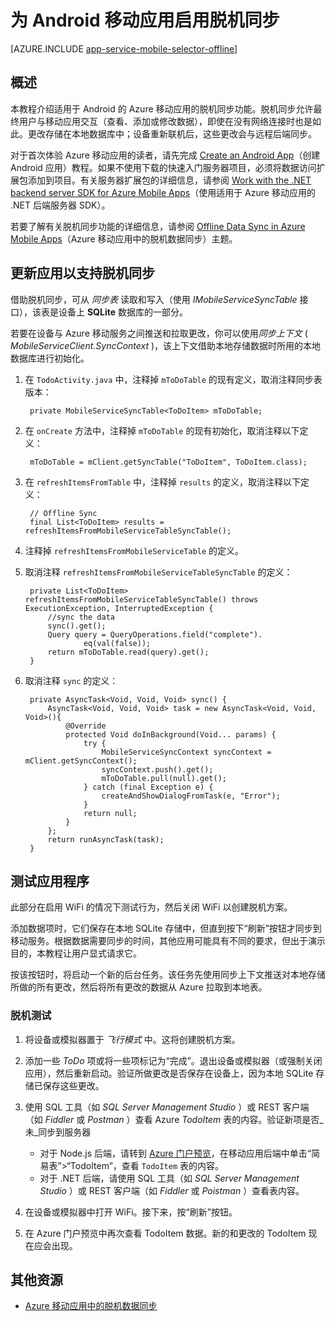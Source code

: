 <properties
	pageTitle="为 Azure 移动应用启用脱机同步 (Android)"
	description="了解如何在 Android 应用程序中使用应用服务移动应用来缓存和同步脱机数据"
	documentationCenter="android"
	authors="yuaxu"
	manager="erikre"
	services="app-service\mobile"/>  


<tags
	ms.service="app-service-mobile"
	ms.workload="mobile"
	ms.tgt_pltfrm="mobile-android"
	ms.devlang="java"
	ms.topic="article"
	ms.date="10/01/2016"
	wacn.date="12/26/2016"
	ms.author="yuaxu"/>

# 为 Android 移动应用启用脱机同步

[AZURE.INCLUDE [app-service-mobile-selector-offline](../../includes/app-service-mobile-selector-offline.md)]

## 概述

本教程介绍适用于 Android 的 Azure 移动应用的脱机同步功能。脱机同步允许最终用户与移动应用交互（查看、添加或修改数据），即使在没有网络连接时也是如此。更改存储在本地数据库中；设备重新联机后，这些更改会与远程后端同步。

对于首次体验 Azure 移动应用的读者，请先完成 [Create an Android App]（创建 Android 应用）教程。如果不使用下载的快速入门服务器项目，必须将数据访问扩展包添加到项目。有关服务器扩展包的详细信息，请参阅 [Work with the .NET backend server SDK for Azure Mobile Apps](/documentation/articles/app-service-mobile-dotnet-backend-how-to-use-server-sdk/)（使用适用于 Azure 移动应用的 .NET 后端服务器 SDK）。

若要了解有关脱机同步功能的详细信息，请参阅 [Offline Data Sync in Azure Mobile Apps]（Azure 移动应用中的脱机数据同步）主题。

## 更新应用以支持脱机同步

借助脱机同步，可从 *同步表* 读取和写入（使用 *IMobileServiceSyncTable* 接口），该表是设备上 **SQLite** 数据库的一部分。

若要在设备与 Azure 移动服务之间推送和拉取更改，你可以使用*同步上下文* ( *MobileServiceClient.SyncContext* )，该上下文借助本地存储数据时所用的本地数据库进行初始化。

1. 在 `TodoActivity.java` 中，注释掉 `mToDoTable` 的现有定义，取消注释同步表版本：

	    private MobileServiceSyncTable<ToDoItem> mToDoTable;

2. 在 `onCreate` 方法中，注释掉 `mToDoTable` 的现有初始化，取消注释以下定义：

        mToDoTable = mClient.getSyncTable("ToDoItem", ToDoItem.class);

3. 在 `refreshItemsFromTable` 中，注释掉 `results` 的定义，取消注释以下定义：

		// Offline Sync
		final List<ToDoItem> results = refreshItemsFromMobileServiceTableSyncTable();

4. 注释掉 `refreshItemsFromMobileServiceTable` 的定义。

5. 取消注释 `refreshItemsFromMobileServiceTableSyncTable` 的定义：

	    private List<ToDoItem> refreshItemsFromMobileServiceTableSyncTable() throws ExecutionException, InterruptedException {
	        //sync the data
	        sync().get();
	        Query query = QueryOperations.field("complete").
	                eq(val(false));
	        return mToDoTable.read(query).get();
	    }

6. 取消注释 `sync` 的定义：

	    private AsyncTask<Void, Void, Void> sync() {
	        AsyncTask<Void, Void, Void> task = new AsyncTask<Void, Void, Void>(){
	            @Override
	            protected Void doInBackground(Void... params) {
	                try {
	                    MobileServiceSyncContext syncContext = mClient.getSyncContext();
	                    syncContext.push().get();
	                    mToDoTable.pull(null).get();
	                } catch (final Exception e) {
	                    createAndShowDialogFromTask(e, "Error");
	                }
	                return null;
	            }
	        };
	        return runAsyncTask(task);
	    }

## 测试应用程序
此部分在启用 WiFi 的情况下测试行为，然后关闭 WiFi 以创建脱机方案。

添加数据项时，它们保存在本地 SQLite 存储中，但直到按下“刷新”按钮才同步到移动服务。根据数据需要同步的时间，其他应用可能具有不同的要求，但出于演示目的，本教程让用户显式请求它。

按该按钮时，将启动一个新的后台任务。该任务先使用同步上下文推送对本地存储所做的所有更改，然后将所有更改的数据从 Azure 拉取到本地表。

### 脱机测试

1. 将设备或模拟器置于 *飞行模式* 中。这将创建脱机方案。

2. 添加一些 *ToDo* 项或将一些项标记为“完成”。退出设备或模拟器（或强制关闭应用），然后重新启动。验证所做更改是否保存在设备上，因为本地 SQLite 存储已保存这些更改。

3. 使用 SQL 工具（如 *SQL Server Management Studio* ）或 REST 客户端（如 *Fiddler* 或 *Postman* ）查看 Azure *TodoItem* 表的内容。验证新项是否_未_同步到服务器

   	+ 对于 Node.js 后端，请转到 [Azure 门户预览](https://portal.azure.cn/)，在移动应用后端中单击“简易表”>“TodoItem”，查看 `TodoItem` 表的内容。
   	+ 对于 .NET 后端，请使用 SQL 工具（如 *SQL Server Management Studio* ）或 REST 客户端（如 *Fiddler* 或 *Poistman* ）查看表内容。

4. 在设备或模拟器中打开 WiFi。接下来，按“刷新”按钮。

5. 在 Azure 门户预览中再次查看 TodoItem 数据。新的和更改的 TodoItem 现在应会出现。

## 其他资源

* [Azure 移动应用中的脱机数据同步]


<!-- URLs. -->

[Offline Data Sync in Azure Mobile Apps]: /documentation/articles/app-service-mobile-offline-data-sync/
[Azure 移动应用中的脱机数据同步]: /documentation/articles/app-service-mobile-offline-data-sync/

[Create an Android App]: /documentation/articles/app-service-mobile-android-get-started/

<!---HONumber=Mooncake_1219_2016-->